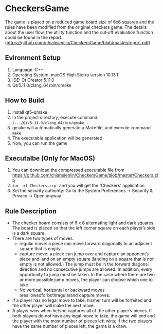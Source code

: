 # CheckersGame
The game is played on a reduced game board size of 6x6 squares and the rules have been modified from the original checkers game. The details about the user flow, the utility function and the cut-off evaluation function could be found in the report.(https://github.com/chiahsienlin/CheckersGame/blob/master/report.pdf)

## Evironment Setup
1.  Language: C++
2.  Operating System: macOS High Sierra version 10.13.1
3.  IDE: Qt Creator 5.11.0
4.  Qt/5.11.0/clang_64/bin/qmake

## How to Build
1.  Install qt5-qmake
2.  In the project directory, execute command `/.../Qt/5.11.0/clang_64/bin/qmake .`
3.  qmake will automatically generate a Makefile, and execute command `make`
4.  The executable application will be generated
5.  Now, you can run the game

## Executalbe (Only for MacOS)
1.  You can download the compressed executable file from 
    https://github.com/chiahsienlin/CheckersGame/blob/master/Checkers.zip
2.  `tar -xf Checkers.zip ` and you will get the 'Checkers' application
3.  Set the security authority: Go to the System Preferences → Security & Privacy → Open anyway

## Rule Description
* The checker board consists of 6 x 6 alternating light and dark squares. The board is placed so that the left corner square     on each player’s side is a dark square.
* There are two types of moves:
  * regular move: a piece can move forward diagonally to an adjacent square that is empty.
  * capture move: a piece can jump over and capture an opponent’s piece and land on an empty square (landing on a square that is not empty is not allowed.) The jump must be in the forward diagonal direction and no consecutive jumps are allowed. In addition, every opportunity to jump must be taken. In the case where there are two or more possible jump moves, the player can choose which one to take.
  * No vertical, horizontal or backward moves areallowedforbothregularand capture moves.
* If a player has no legal move to take, his/her turn will be forfeited and the other player will make the next move.
* A player wins when he/she captures all of the other player’s pieces. If both players do not have any legal move to take, the game will end and the player with the most number of pieces left wins; if the two players have the same number of pieces       left, the game is a draw.
